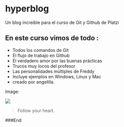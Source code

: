 # hyperblog
Un blog increíble para el curso de Git y Github de Platzi

## En este curso vimos de todo :

- Todos los comandos de Git
- El flujo de trabajo en Github
- El verdadero amor por las buenas prácticas
- Trucos muy locos del profesor
- Las personalidades múltiples de Freddy
- Incluye ejemplos en Windows, Linux y Mac
- creado por angelilla.


Image:

![](https://pandao.github.io/editor.md/examples/images/4.jpg)

> Follow your heart.

###End
